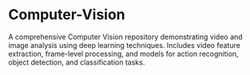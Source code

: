 # Computer-Vision
A comprehensive Computer Vision repository demonstrating video and image analysis using deep learning techniques. Includes video feature extraction, frame-level processing, and models for action recognition, object detection, and classification tasks.
